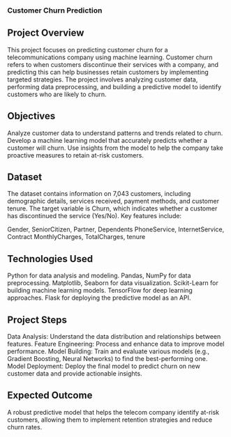 ### Customer Churn Prediction
## Project Overview
This project focuses on predicting customer churn for a telecommunications company using machine learning. Customer churn refers to when customers discontinue their services with a company, and predicting this can help businesses retain customers by implementing targeted strategies. The project involves analyzing customer data, performing data preprocessing, and building a predictive model to identify customers who are likely to churn.

## Objectives
Analyze customer data to understand patterns and trends related to churn.
Develop a machine learning model that accurately predicts whether a customer will churn.
Use insights from the model to help the company take proactive measures to retain at-risk customers.
## Dataset
The dataset contains information on 7,043 customers, including demographic details, services received, payment methods, and customer tenure. The target variable is Churn, which indicates whether a customer has discontinued the service (Yes/No). Key features include:

Gender, SeniorCitizen, Partner, Dependents
PhoneService, InternetService, Contract
MonthlyCharges, TotalCharges, tenure

## Technologies Used
Python for data analysis and modeling.
Pandas, NumPy for data preprocessing.
Matplotlib, Seaborn for data visualization.
Scikit-Learn for building machine learning models.
TensorFlow for deep learning approaches.
Flask for deploying the predictive model as an API.
## Project Steps
Data Analysis: Understand the data distribution and relationships between features.
Feature Engineering: Process and enhance data to improve model performance.
Model Building: Train and evaluate various models (e.g., Gradient Boosting, Neural Networks) to find the best-performing one.
Model Deployment: Deploy the final model to predict churn on new customer data and provide actionable insights.
## Expected Outcome
A robust predictive model that helps the telecom company identify at-risk customers, allowing them to implement retention strategies and reduce churn rates.
